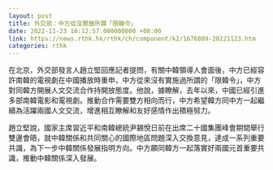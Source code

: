 ```yaml
---
layout: post
title: 外交部：中方從沒實施所謂「限韓令」
date: 2022-11-23 16:12:57.000000000 +08:00
link: https://news.rthk.hk/rthk/ch/component/k2/1676889-20221123.htm
categories: rthk
---
```


在北京，外交部發言人趙立堅回應記者提問，有關中韓領導人會面後，中方已經容許南韓的電視劇在中國播放時重申，中方從來沒有實施過所謂的「限韓令」，中方對同韓方開展人文交流合作持開放態度。他說，據瞭解，去年以來，中國已經引進多部南韓電影和電視劇。推動合作需要雙方相向而行，中方希望韓方同中方一起繼續為活躍兩國人文交流，增進相互瞭解和友好感情作出積極努力。

趙立堅說，國家主席習近平和南韓總統尹錫悅日前在出席二十國集團峰會期間舉行雙邊會晤，就中韓關係和共同關心的國際地區問題深入交換意見，達成一系列重要共識，為下一步中韓關係發展指明方向。中方願同韓方一起落實好兩國元首重要共識，推動中韓關係深入發展。
